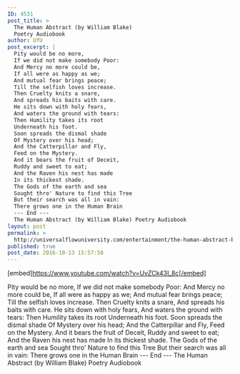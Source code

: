 ```yaml
---
ID: 4531
post_title: >
  The Human Abstract (by William Blake)
  Poetry Audiobook
author: UfU
post_excerpt: |
  Pity would be no more,
  If we did not make somebody Poor:
  And Mercy no more could be,
  If all were as happy as we;
  And mutual fear brings peace;
  Till the selfish loves increase.
  Then Cruelty knits a snare,
  And spreads his baits with care.
  He sits down with holy fears,
  And waters the ground with tears:
  Then Humility takes its root
  Underneath his foot.
  Soon spreads the dismal shade
  Of Mystery over his head;
  And the Catterpillar and Fly,
  Feed on the Mystery.
  And it bears the fruit of Deceit,
  Ruddy and sweet to eat;
  And the Raven his nest has made
  In its thickest shade.
  The Gods of the earth and sea
  Sought thro' Nature to find this Tree
  But their search was all in vain:
  There grows one in the Human Brain
  --- End ---
  The Human Abstract (by William Blake) Poetry Audiobook
layout: post
permalink: >
  http://universalflowuniversity.com/entertainment/the-human-abstract-by-william-blake-poetry-audiobook/
published: true
post_date: 2016-10-13 15:57:58
---
```

[embed]https://www.youtube.com/watch?v=UvZCk43I_8c[/embed]<br>
<p>Pity would be no more,
 If we did not make somebody Poor:
 And Mercy no more could be,
 If all were as happy as we;
 And mutual fear brings peace;
 Till the selfish loves increase.
 Then Cruelty knits a snare,
 And spreads his baits with care.
 He sits down with holy fears,
 And waters the ground with tears:
 Then Humility takes its root
 Underneath his foot.
 Soon spreads the dismal shade
 Of Mystery over his head;
 And the Catterpillar and Fly,
 Feed on the Mystery.
 And it bears the fruit of Deceit,
 Ruddy and sweet to eat;
 And the Raven his nest has made
 In its thickest shade.
 The Gods of the earth and sea
 Sought thro' Nature to find this Tree
 But their search was all in vain:
 There grows one in the Human Brain
--- End ---
The Human Abstract (by William Blake) Poetry Audiobook</p>